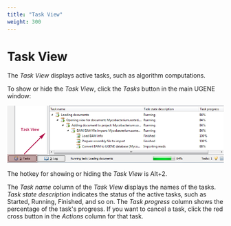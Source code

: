 ```yaml
---
title: "Task View"
weight: 300
---
```



# Task View

The _Task View_ displays active tasks, such as algorithm computations.

To show or hide the _Task View_, click the _Tasks_ button in the main UGENE window:

![](/images/65929265/65929266.png)

The hotkey for showing or hiding the _Task View_ is Alt+2.

The _Task name_ column of the _Task View_ displays the names of the tasks. _Task state description_ indicates the status of the active tasks, such as Started, Running, Finished, and so on. The _Task progress_ column shows the percentage of the task's progress. If you want to cancel a task, click the red cross button in the _Actions_ column for that task.